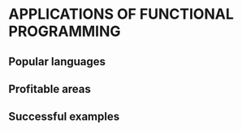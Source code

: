 APPLICATIONS OF FUNCTIONAL PROGRAMMING
======================================

Popular languages
-----------------

Profitable areas
----------------

Successful examples
-------------------